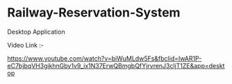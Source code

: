 # Railway-Reservation-System
Desktop Application

Video Link :-

https://www.youtube.com/watch?v=biWuMLdw5Fs&fbclid=IwAR1P-eC7bjbqVH3gikhnGbv1v9_ix1N37ErwQBmgbQfYjrvrenJ3cljT1ZE&app=desktop

